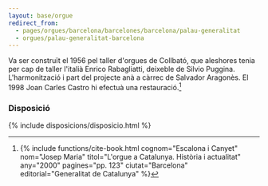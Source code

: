 ```yaml
---
layout: base/orgue
redirect_from:
  - pages/orgues/barcelona/barcelones/barcelona/palau-generalitat
  - orgues/palau-generalitat-barcelona
---
```


Va ser construït el 1956 pel taller d'orgues de Collbató, que aleshores tenia per
cap de taller l'italià Enrico Rabagliatti, deixeble de Silvio Puggina. L'harmonització
i part del projecte anà a càrrec de Salvador Aragonès. El 1998 Joan Carles Castro hi efectuà una
restauració.[^1]

[^1]: {% include functions/cite-book.html cognom="Escalona i Canyet" nom="Josep Maria" titol="L'orgue a Catalunya. Història i actualitat" any="2000" pagines="pp. 123" ciutat="Barcelona" editorial="Generalitat de Catalunya" %}

### Disposició

{% include disposicions/disposicio.html %}
